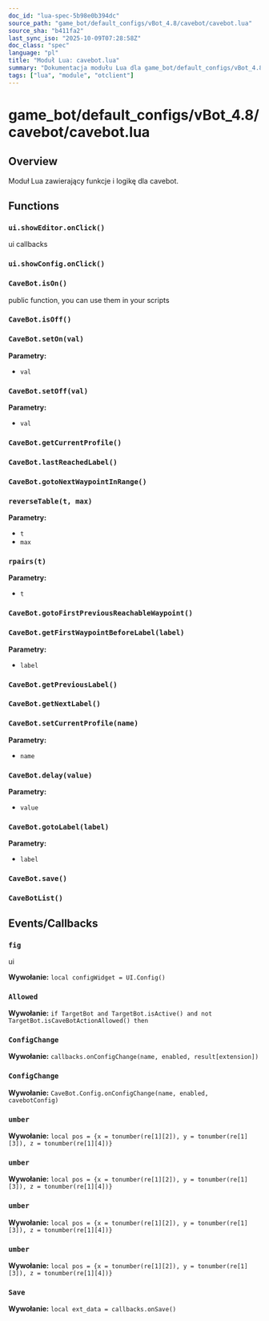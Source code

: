 ```yaml
---
doc_id: "lua-spec-5b98e0b394dc"
source_path: "game_bot/default_configs/vBot_4.8/cavebot/cavebot.lua"
source_sha: "b411fa2"
last_sync_iso: "2025-10-09T07:28:58Z"
doc_class: "spec"
language: "pl"
title: "Moduł Lua: cavebot.lua"
summary: "Dokumentacja modułu Lua dla game_bot/default_configs/vBot_4.8/cavebot/cavebot.lua"
tags: ["lua", "module", "otclient"]
---
```


# game_bot/default_configs/vBot_4.8/cavebot/cavebot.lua

## Overview

Moduł Lua zawierający funkcje i logikę dla cavebot.

## Functions

### `ui.showEditor.onClick()`

ui callbacks

### `ui.showConfig.onClick()`

### `CaveBot.isOn()`

public function, you can use them in your scripts

### `CaveBot.isOff()`

### `CaveBot.setOn(val)`

**Parametry:**

- `val`

### `CaveBot.setOff(val)`

**Parametry:**

- `val`

### `CaveBot.getCurrentProfile()`

### `CaveBot.lastReachedLabel()`

### `CaveBot.gotoNextWaypointInRange()`

### `reverseTable(t, max)`

**Parametry:**

- `t`
- `max`

### `rpairs(t)`

**Parametry:**

- `t`

### `CaveBot.gotoFirstPreviousReachableWaypoint()`

### `CaveBot.getFirstWaypointBeforeLabel(label)`

**Parametry:**

- `label`

### `CaveBot.getPreviousLabel()`

### `CaveBot.getNextLabel()`

### `CaveBot.setCurrentProfile(name)`

**Parametry:**

- `name`

### `CaveBot.delay(value)`

**Parametry:**

- `value`

### `CaveBot.gotoLabel(label)`

**Parametry:**

- `label`

### `CaveBot.save()`

### `CaveBotList()`

## Events/Callbacks

### `fig`

ui

**Wywołanie:** `local configWidget = UI.Config()`

### `Allowed`

**Wywołanie:** `if TargetBot and TargetBot.isActive() and not TargetBot.isCaveBotActionAllowed() then`

### `ConfigChange`

**Wywołanie:** `callbacks.onConfigChange(name, enabled, result[extension])`

### `ConfigChange`

**Wywołanie:** `CaveBot.Config.onConfigChange(name, enabled, cavebotConfig)`

### `umber`

**Wywołanie:** `local pos = {x = tonumber(re[1][2]), y = tonumber(re[1][3]), z = tonumber(re[1][4])}`

### `umber`

**Wywołanie:** `local pos = {x = tonumber(re[1][2]), y = tonumber(re[1][3]), z = tonumber(re[1][4])}`

### `umber`

**Wywołanie:** `local pos = {x = tonumber(re[1][2]), y = tonumber(re[1][3]), z = tonumber(re[1][4])}`

### `umber`

**Wywołanie:** `local pos = {x = tonumber(re[1][2]), y = tonumber(re[1][3]), z = tonumber(re[1][4])}`

### `Save`

**Wywołanie:** `local ext_data = callbacks.onSave()`
